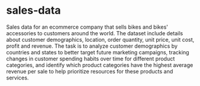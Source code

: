 # sales-data
Sales data for an ecommerce company that sells bikes and bikes' accessories to customers around the world. The dataset include details about customer demographics, location, order quantity, unit price, unit cost, profit and revenue. The task is to analyze customer demographics by countries and states to better target future marketing campaigns, tracking changes in customer spending habits over time for different product categories, and identify which product categories have the highest average revenue per sale to help prioritize resources for these products and services.
